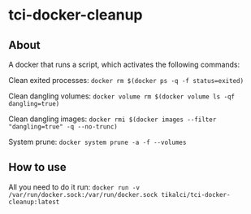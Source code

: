 # tci-docker-cleanup

## About

A docker that runs a script, which activates the following commands:

Clean exited processes:
```docker rm $(docker ps -q -f status=exited)```

Clean dangling volumes:
```docker volume rm $(docker volume ls -qf dangling=true)```

Clean dangling images:
```docker rmi $(docker images --filter "dangling=true" -q --no-trunc)```

System prune:
```docker system prune -a -f --volumes```

## How to use

All you need to do it run:
```docker run -v /var/run/docker.sock:/var/run/docker.sock tikalci/tci-docker-cleanup:latest```
